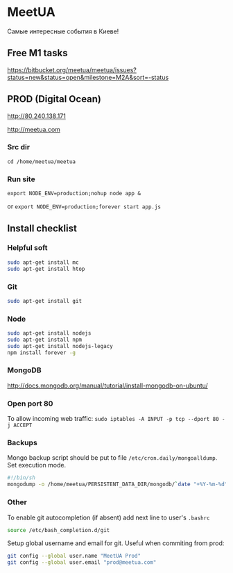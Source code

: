 # MeetUA
Самые интересные события в Киеве!

## Free M1 tasks
https://bitbucket.org/meetua/meetua/issues?status=new&status=open&milestone=M2A&sort=-status

## PROD (Digital Ocean)

http://80.240.138.171

http://meetua.com

### Src dir

`cd /home/meetua/meetua`

### Run site

`export NODE_ENV=production;nohup node app &`

or
`export NODE_ENV=production;forever start app.js`

## Install checklist

### Helpful soft

```sh
sudo apt-get install mc
sudo apt-get install htop
```

### Git

```sh
sudo apt-get install git
```

### Node

```sh
sudo apt-get install nodejs
sudo apt-get install npm
sudo apt-get install nodejs-legacy
npm install forever -g
```

### MongoDB

http://docs.mongodb.org/manual/tutorial/install-mongodb-on-ubuntu/

### Open port 80

To allow incoming web traffic:
`sudo iptables -A INPUT -p tcp --dport 80 -j ACCEPT`

### Backups

Mongo backup script should be put to file `/etc/cron.daily/mongoalldump`. Set execution mode.

```sh
#!/bin/sh
mongodump -o /home/meetua/PERSISTENT_DATA_DIR/mongodb/`date "+%Y-%m-%d"
```

### Other

To enable git autocompletion (if absent) add next line to user's `.bashrc`
```sh
source /etc/bash_completion.d/git
```

Setup global username and email for git. Useful when commiting from prod:
```sh
git config --global user.name "MeetUA Prod"
git config --global user.email "prod@meetua.com"
```